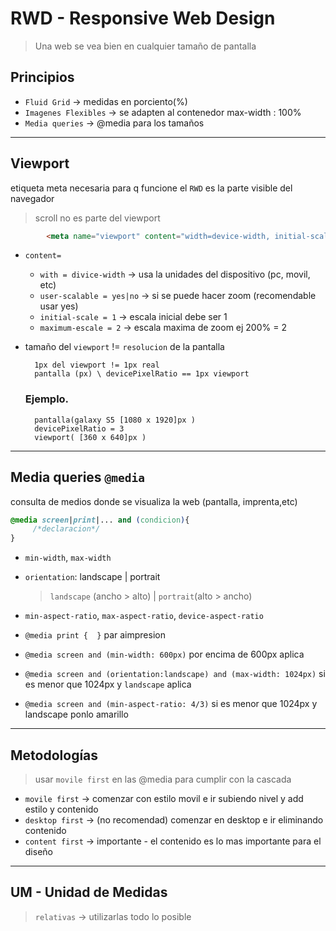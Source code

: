 # RWD - Responsive Web Design 
> Una web se vea bien en cualquier tamaño de pantalla

## Principios

- `Fluid Grid` -> medidas en porciento(%)
- `Imagenes Flexibles` -> se adapten al contenedor max-width : 100%
- `Media queries` -> @media para los tamaños

---
## Viewport 
etiqueta meta necesaria para q funcione el `RWD` 
es la parte visible del navegador

>scroll no es parte del viewport

```html
  	 	<meta name="viewport" content="width=device-width, initial-scale=1.0">
```

- `content=` 
	
	- `with = divice-width` -> usa la unidades del dispositivo (pc, movil, etc)
	- `user-scalable = yes|no` -> si se puede hacer zoom (recomendable usar yes)
	- `initial-scale = 1` -> escala inicial debe ser 1
	- `maximum-escale = 2` -> escala maxima de zoom ej 200% = 2

- tamaño del `viewport` != `resolucion` de la pantalla
  
		1px del viewport != 1px real
		pantalla (px) \ devicePixelRatio == 1px viewport
	
	### Ejemplo.

		pantalla(galaxy S5 [1080 x 1920]px ) 
		devicePixelRatio = 3
		viewport( [360 x 640]px )

---
## Media queries `@media`
consulta de medios donde se visualiza la web (pantalla, imprenta,etc)

```css
@media screen|print|... and (condicion){
	 /*declaracion*/
}
```
- `min-width`, `max-width`
- `orientation`: landscape | portrait 
	
	 >`landscape` (ancho > alto)  | `portrait`(alto > ancho)
- `min-aspect-ratio`, `max-aspect-ratio`, `device-aspect-ratio`
	
- `@media print {  }` par aimpresion
- `@media screen and (min-width: 600px)` por encima de 600px aplica
- `@media screen and (orientation:landscape) and (max-width: 1024px)` si es menor que 1024px y `landscape` aplica
- `@media screen and (min-aspect-ratio: 4/3)` si es menor que 1024px y landscape ponlo amarillo

---
## Metodologías

>usar `movile first` en las @media para cumplir con la cascada

- `movile first` -> comenzar con estilo movil e ir subiendo nivel y add estilo y contenido
- `desktop first` -> (no recomendad) comenzar en desktop e ir eliminando contenido
- `content first` -> importante - el contenido es lo mas importante para el diseño							

---

## UM - Unidad de Medidas

> `relativas` -> utilizarlas todo lo posible

